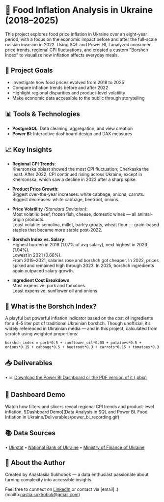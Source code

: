 # 🥘 Food Inflation Analysis in Ukraine (2018–2025)

This project explores food price inflation in Ukraine over an eight-year period, with a focus on the economic impact before and after the full-scale russian invasion in 2022. Using SQL and Power BI, I analyzed consumer price trends, regional CPI fluctuations, and created a custom "Borshch Index" to visualize how inflation affects everyday meals.

## 🎯 Project Goals

- Investigate how food prices evolved from 2018 to 2025
- Compare inflation trends before and after 2022
- Highlight regional disparities and product-level volatility
- Make economic data accessible to the public through storytelling

## 📊 Tools & Technologies

- **PostgreSQL**: Data cleaning, aggregation, and view creation
- **Power BI**: Interactive dashboard design and DAX measures

## 📈 Key Insights

- **Regional CPI Trends**:  
  Khersonska oblast showed the most CPI fluctuation; Cherkaska the least. After 2022, CPI continued rising across Ukraine, except in Khersonska, which saw a decline in 2023 after a sharp spike.

- **Product Price Growth**:  
  Biggest over-the-year increases: white cabbage, onions, carrots.  
  Biggest decreases: white cabbage, beetroot, onions.

- **Price Volatility** *(Standard Deviation)*:  
  Most volatile: beef, frozen fish, cheese, domestic wines — all animal-origin products.  
  Least volatile: semolina, millet, barley groats, wheat flour — grain-based staples that became more stable post-2022.

- **Borshch Index vs. Salary**:  
  Highest burden in 2018 (1.07% of avg salary), next highest in 2023 (1.04%).  
  Lowest in 2021 (0.68%).  
  From 2019–2021, salaries rose and borshch got cheaper. In 2022, prices spiked and remained high through 2023. In 2025, borshch ingredients again outpaced salary growth.

- **Ingredient Cost Breakdown**:  
  Most expensive: pork and tomatoes.  
  Least expensive: sunflower oil and onions.

## 🍲 What is the Borshch Index?

A playful but powerful inflation indicator based on the cost of ingredients for a 4–5 liter pot of traditional Ukrainian borshch. Though unofficial, it’s widely referenced in Ukrainian media — and in this project, calculated from scratch using weighted proportions:

```text
borshch_index = pork*0.5 + sunflower_oil*0.03 + potatoes*0.5 + onions*0.15 + cabbage*0.5 + beetroot*0.3 + carrots*0.15 + tomatoes*0.3
```

## 📥 Deliverables
• 	📊 [Download the Power BI Dashboard or the PDF version of it (.pbix)](https://github.com/staceoddity/portfolio.github.io/tree/8a96801e45f7db332b8518f9503333e14de917ee/Data%20Analysis%20in%20SQL%20and%20Power%20BI.%20Food%20Inflation%20in%20Ukraine/Deliverables)

## 🎥 Dashboard Demo
Watch how filters and slicers reveal regional CPI trends and product-level inflation.
![Dashboard Demo](Data Analysis in SQL and Power BI. Food Inflation in Ukraine/Deliverables/power_bi_recording.gif)

## 📚 Data Sources
• 	[Ukrstat](https://stat.gov.ua/uk/explorer?urn=SSSU%3ADF_PRICE_CHANGE_CONSUMER_GOODS_SERVICE)
• 	[National Bank of Ukraine](https://bank.gov.ua/en/markets/exchangerate-chart?cn%5B%5D=EUR&startDate=01.01.2017&endDate=26.07.2025)
• 	[Ministry of Finance of Ukraine](https://bank.gov.ua/en/markets/exchangerate-chart?cn%5B%5D=EUR&startDate=01.01.2017&endDate=26.07.2025)

## 👤 About the Author
Created by Anastasiia Sukhobok — a data enthusiast passionate about turning complexity into accessible insights.

Feel free to connect on [LinkedIn](https://www.linkedin.com/in/anastasiia-sukhobok/) or contact via [email] :)(mailto:nastia.sukhobok@gmail.com)
